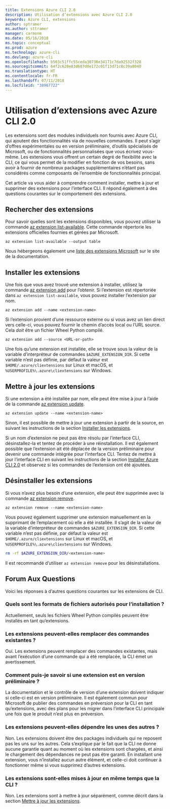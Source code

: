 ```yaml
---
title: Extensions Azure CLI 2.0
description: Utilisation d’extensions avec Azure CLI 2.0
keywords: Azure CLI, extensions
author: sptramer
ms.author: sttramer
manager: carmonm
ms.date: 05/16/2018
ms.topic: conceptual
ms.prod: azure
ms.technology: azure-cli
ms.devlang: azure-cli
ms.openlocfilehash: b503c51ffc55ceda30738e34171c7da92532f328
ms.sourcegitcommit: 64f2c628e83d687d0e172c01f13d71c8c39a8040
ms.translationtype: HT
ms.contentlocale: fr-FR
ms.lasthandoff: 07/11/2018
ms.locfileid: "38967722"
---
```

# <a name="using-extensions-with-the-azure-cli-20"></a>Utilisation d’extensions avec Azure CLI 2.0

Les extensions sont des modules individuels non fournis avec Azure CLI, qui ajoutent des fonctionnalités via de nouvelles commandes. Il peut s’agir d’offres expérimentales ou en version préliminaire, d’outils spécialisés de Microsoft, ou de fonctionnalités personnalisées que vous écrivez vous-même. Les extensions vous offrent un certain degré de flexibilité avec la CLI, ce qui vous permet de la modifier en fonction de vos besoins, sans avoir à fournir de nombreux packages supplémentaires n’étant pas considérés comme composants de l’ensemble de fonctionnalités principal.

Cet article va vous aider à comprendre comment installer, mettre à jour et supprimer des extensions pour l’interface CLI. Il répond également à des questions courantes sur le comportement des extensions.

## <a name="find-extensions"></a>Rechercher des extensions

Pour savoir quelles sont les extensions disponibles, vous pouvez utiliser la commande [az extension list-available](/cli/azure/extension#az-extension-list-available). Cette commande répertorie les extensions officielles fournies et gérées par Microsoft.

```azurecli-interactive
az extension list-available --output table
```

Nous hébergeons également une [liste des extensions Microsoft](azure-cli-extensions-list.md) sur le site de la documentation.

## <a name="install-extensions"></a>Installer les extensions

Une fois que vous avez trouvé une extension à installer, utilisez la commande [az extension add](https://docs.microsoft.com/cli/azure/extension#az-extension-add) pour l’obtenir. Si l’extension est répertoriée dans `az extension list-available`, vous pouvez installer l’extension par nom.

```azurecli-interactive
az extension add --name <extension-name>
```

Si l’extension provient d’une ressource externe ou si vous avez un lien direct vers celle-ci, vous pouvez fournir le chemin d’accès local ou l’URL source. Cela _doit_ être un fichier Wheel Python compilé.

```azurecli-interactive
az extension add --source <URL-or-path>
```

Une fois qu’une extension est installée, elle se trouve sous la valeur de la variable d’interpréteur de commandes `$AZURE_EXTENSION_DIR`. Si cette variable n’est pas définie, par défaut la valeur est `$HOME/.azure/cliextensions` sur Linux et macOS, et `%USERPROFILE%\.azure\cliextensions` sur Windows.

## <a name="update-extensions"></a>Mettre à jour les extensions

Si une extension a été installée par nom, elle peut être mise à jour à l’aide de la commande [az extension update](https://docs.microsoft.com/cli/azure/extension#az-extension-update).

```azurecli-interactive
az extension update --name <extension-name>
```

Sinon, il est possible de mettre à jour une extension à partir de la source, en suivant les instructions de la section [Installer les extensions](#install-extensions).

Si un nom d’extension ne peut pas être résolu par l’interface CLI, désinstallez-la et tentez de procéder à une réinstallation. Il est également possible que l’extension ait été déplacée de la version préliminaire pour devenir une commande intégrée pour l’interface CLI. Tentez de mettre à jour l’interface CLI en suivant les instructions de la section [Installer Azure CLI 2.0](install-azure-cli.md) et observez si les commandes de l’extension ont été ajoutées.

## <a name="uninstall-extensions"></a>Désinstaller les extensions

Si vous n’avez plus besoin d’une extension, elle peut être supprimée avec la commande [az extension remove](https://docs.microsoft.com/cli/azure/extension#az-extension-remove).

```azurecli-interactive
az extension remove --name <extension-name>
```

Vous pouvez également supprimer une extension manuellement en la supprimant de l’emplacement où elle a été installée. Il s’agit de la valeur de la variable d’interpréteur de commandes `$AZURE_EXTENSION_DIR`.
Si cette variable n’est pas définie, par défaut la valeur est `$HOME/.azure/cliextensions` sur Linux et macOS, et `%USERPROFILE%\.azure\cliextensions` sur Windows.

```bash
rm -rf $AZURE_EXTENSION_DIR/<extension-name>
```

Il est recommandé d’utiliser `az extension remove` pour les désinstallations.

## <a name="faq"></a>Forum Aux Questions

Voici les réponses à d’autres questions courantes sur les extensions de CLI.

### <a name="what-file-formats-are-allowed-for-installation"></a>Quels sont les formats de fichiers autorisés pour l’installation ?

Actuellement, seuls les fichiers Wheel Python compilés peuvent être installés en tant qu’extensions.

### <a name="can-extensions-replace-existing-commands"></a>Les extensions peuvent-elles remplacer des commandes existantes ?

Oui. Les extensions peuvent remplacer des commandes existantes, mais avant l’exécution d’une commande qui a été remplacée, la CLI émet un avertissement.

### <a name="how-can-i-tell-if-an-extension-is-in-pre-release"></a>Comment puis-je savoir si une extension est en version préliminaire ?

La documentation et le contrôle de version d’une extension doivent indiquer si celle-ci est en version préliminaire. Il est également commun pour Microsoft de publier des commandes en préversion pour la CLI en tant qu’extensions, avec des plans pour les migrer dans l’interface CLI principale une fois que le produit n’est plus en préversion.

### <a name="can-extensions-depend-upon-each-other"></a>Les extensions peuvent-elles dépendre les unes des autres ?

Non. Les extensions doivent être des packages individuels qui ne reposent pas les uns sur les autres. Cela s’explique par le fait que la CLI ne donne aucune garantie quant au moment où les extensions sont chargées, et ainsi le chargement des dépendances ne peut pas être garanti. En installant une extension, vous n’installez aucun autre élément, et celle-ci doit continuer à fonctionner même si vous supprimez d’autres extensions.

### <a name="are-extensions-updated-along-with-the-cli"></a>Les extensions sont-elles mises à jour en même temps que la CLI ?

Non. Les extensions sont à mettre à jour séparément, comme décrit dans la section [Mettre à jour les extensions](#update-extensions).
